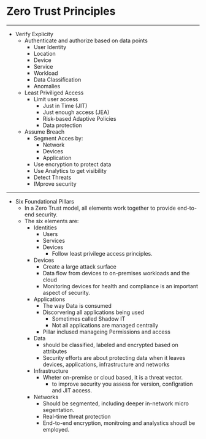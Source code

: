 # Zero Trust Principles

---

- Verify Explicity
  - Authenticate and authorize based on data points
    - User Identity
    - Location
    - Device
    - Service
    - Workload
    - Data Classification
    - Anomalies
  - Least Priviliged Access
    - Limit user access
      - Just in Time (JIT)
      - Just enough access (JEA)
      - Risk-based Adaptive Policies
      - Data protection
  - Assume Breach
    - Segment Acces by:
      - Network
      - Devices
      - Application
    - Use encryption to protect data
    - Use Analytics to get visibility
    - Detect Threats
    - IMprove security

---

- Six Foundational Pillars
  - In a Zero Trust model, all elements work together to provide end-to-end security.
  - The six elements are:
    - Identities
      - Users
      - Services
      - Devices
        - Follow least privilege access principles.
    - Devices
      - Create a large attack surface
      - Data flow from devices to on-premises workloads and the cloud
      - Monitoring devices for health and compliance is an important aspect of security.
    - Applications
      - The way Data is consumed
      - Discorvering all applications being used
        - Sometimes called Shadow IT
        - Not all applications are managed centrally
      - Pillar inclused manageing Permissions and access
    - Data
      - should be classified, labeled and encrypted based on attributes
      - Security efforts are about protecting data when it leaves devices, applications, infrastructure and networks
    - Infrastructure
      - Wheter on-premise or cloud based, it is a threat vector.
        - to improve security you assess for version, configration and JIT access.
    - Networks
      - Should be segmented, including deeper in-network micro segentation.
      - Real-time threat protection
      - End-to-end encryption, monitroing and analystics shoudl be employed.
